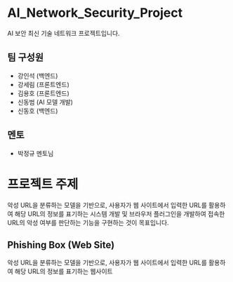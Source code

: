 # AI_Network_Security_Project
AI 보안 최신 기술 네트워크 프로젝트입니다.

## 팀 구성원
- 강인석 (백엔드)
- 강세림 (프론트엔드)
- 김용호 (프론트엔드)
- 신동범 (AI 모델 개발)
- 신동호 (백엔드)
## 멘토
- 박정규 멘토님

# 프로젝트 주제
악성 URL을 분류하는 모델을 기반으로, 사용자가 웹 사이트에서 입력한 URL를 활용하여 해당 URL의 정보를 표기하는 시스템 개발 및 브라우저 플러그인을 개발하여 접속한 URL의 악성 여부를 판단하는 기능을 구현하는 것이 목표입니다.

## Phishing Box (Web Site)
악성 URL을 분류하는 모델을 기반으로, 사용자가 웹 사이트에서 입력한 URL를 활용하여 해당 URL의 정보를 표기하는 웹사이트
